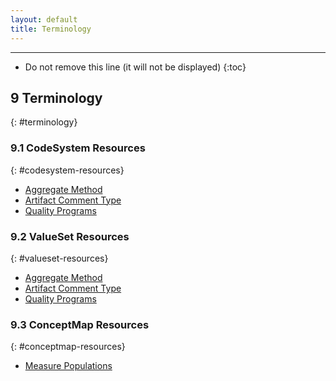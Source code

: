 ```yaml
---
layout: default
title: Terminology
---
```


---

<!-- TOC  the css styling for this is \pages\assets\css\project.css under 'markdown-toc'-->

* Do not remove this line (it will not be displayed)
{:toc}

## 9 Terminology
{: #terminology}

### 9.1 CodeSystem Resources
{: #codesystem-resources}

-  [Aggregate Method](CodeSystem-aggregate-method.html)
-  [Artifact Comment Type](CodeSystem-artifact-comment-type.html)
-  [Quality Programs](CodeSystem-quality-programs.html)

### 9.2 ValueSet Resources
{: #valueset-resources}

-  [Aggregate Method](ValueSet-aggregate-method.html)
-  [Artifact Comment Type](ValueSet-artifact-comment-type.html)
-  [Quality Programs](ValueSet-quality-programs.html)

### 9.3 ConceptMap Resources
{: #conceptmap-resources}

-  [Measure Populations](conceptmap-measure-populations.html)
